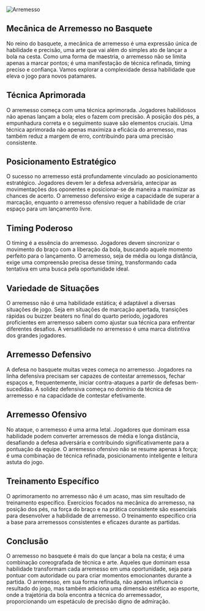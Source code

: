 ![Arremesso](https://placar.com.br/wp-content/uploads/2021/09/james-harden-basquete-2019-405.jpg.jpg)

## Mecânica de Arremesso no Basquete
No reino do basquete, a mecânica de arremesso é uma expressão única de habilidade e precisão, uma arte que vai além do simples ato de lançar a bola na cesta. Como uma forma de maestria, o arremesso não se limita apenas a marcar pontos; é uma manifestação de técnica refinada, timing preciso e confiança. Vamos explorar a complexidade dessa habilidade que eleva o jogo para novos patamares.
## Técnica Aprimorada
O arremesso começa com uma técnica aprimorada. Jogadores habilidosos não apenas lançam a bola; eles o fazem com precisão. A posição dos pés, a empunhadura correta e o seguimento suave são elementos cruciais. Uma técnica aprimorada não apenas maximiza a eficácia do arremesso, mas também reduz a margem de erro, contribuindo para uma precisão consistente.
## Posicionamento Estratégico
O sucesso no arremesso está profundamente vinculado ao posicionamento estratégico. Jogadores devem ler a defesa adversária, antecipar as movimentações dos oponentes e posicionar-se de maneira a maximizar as chances de acerto. O arremesso defensivo exige a capacidade de superar a marcação, enquanto o arremesso ofensivo requer a habilidade de criar espaço para um lançamento livre.
## Timing Poderoso
O timing é a essência do arremesso. Jogadores devem sincronizar o movimento do braço com a liberação da bola, buscando aquele momento perfeito para o lançamento. O arremesso, seja de média ou longa distância, exige uma compreensão precisa desse timing, transformando cada tentativa em uma busca pela oportunidade ideal.
## Variedade de Situações
O arremesso não é uma habilidade estática; é adaptável a diversas situações de jogo. Seja em situações de marcação apertada, transições rápidas ou buzzer beaters no final do quarto período, jogadores proficientes em arremesso sabem como ajustar sua técnica para enfrentar diferentes desafios. A versatilidade no arremesso é uma marca distintiva dos grandes jogadores.
## Arremesso Defensivo
A defesa no basquete muitas vezes começa no arremesso. Jogadores na linha defensiva precisam ser capazes de contestar arremessos, fechar espaços e, frequentemente, iniciar contra-ataques a partir de defesas bem-sucedidas. A solidez defensiva começa no domínio da técnica de arremesso e na capacidade de contestar efetivamente.
## Arremesso Ofensivo
No ataque, o arremesso é uma arma letal. Jogadores que dominam essa habilidade podem converter arremessos de média e longa distância, desafiando a defesa adversária e contribuindo significativamente para a pontuação da equipe. O arremesso ofensivo não se resume apenas à força; é uma combinação de técnica refinada, posicionamento inteligente e leitura astuta do jogo.
## Treinamento Específico
O aprimoramento no arremesso não é um acaso, mas sim resultado de treinamento específico. Exercícios focados na mecânica do arremesso, na posição dos pés, na força do braço e na prática consistente são essenciais para desenvolver a habilidade de arremesso. O treinamento específico cria a base para arremessos consistentes e eficazes durante as partidas.
## Conclusão
O arremesso no basquete é mais do que lançar a bola na cesta; é uma combinação coreografada de técnica e arte. Aqueles que dominam essa habilidade transformam cada arremesso em uma oportunidade, seja para pontuar com autoridade ou para criar momentos emocionantes durante a partida. O arremesso, em sua forma refinada, não apenas influencia o resultado do jogo, mas também adiciona uma dimensão estética ao esporte, onde a trajetória da bola encontra a técnica do arremessador, proporcionando um espetáculo de precisão digno de admiração.